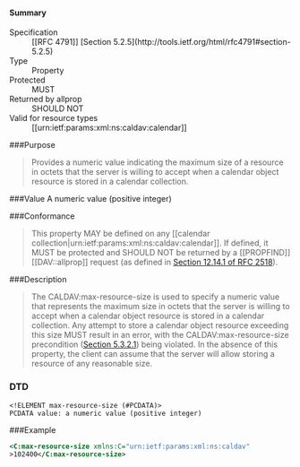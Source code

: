 <!-- --- title: urn:ietf:params:xml:ns:caldav:max-resource-size -->

<div id="summary-box" markdown="1">
<h4>Summary</h4>

<dl>
<dt>Specification</dt>
<!-- insert the RFC number and the link to the original specification of this property -->
<dd markdown="1">[[RFC 4791]]
[Section 5.2.5](http://tools.ietf.org/html/rfc4791#section-5.2.5)
</dd>
<dt>Type</dt>
<dd markdown="1">Property
</dd>
<dt>Protected</dt>
<dd markdown="1">MUST
</dd>
<dt>Returned by allprop</dt>
<dd markdown="1">SHOULD NOT
</dd>
<dt>Valid for resource types</dt>
<dd markdown="1">[[urn:ietf:params:xml:ns:caldav:calendar]]
</dd>
</dl>

</div>

<!-- below is a list of common sections for property definitions. Adjust the list as needed. Don't forget to block-quote any text that's copied from the RFC -->

###Purpose
> Provides a numeric value indicating the maximum size of a resource in octets that the server is willing to accept when a calendar object resource is stored in a calendar collection.

###Value
A numeric value (positive integer)

###Conformance
> This property MAY be defined on any [[calendar collection|urn:ietf:params:xml:ns:caldav:calendar]]. If defined, it MUST be protected and SHOULD NOT be returned by a [[PROPFIND]] [[DAV::allprop]] request (as defined in [Section 12.14.1 of RFC 2518](https://tools.ietf.org/html/rfc2518#section-12.14.1)).

###Description
>  The CALDAV:max-resource-size is used to specify a numeric value that represents the maximum size in octets that the server is willing to accept when a calendar object resource is stored in a calendar collection. Any attempt to store a calendar object resource exceeding this size MUST result in an error, with the CALDAV:max-resource-size precondition ([Section 5.3.2.1](https://tools.ietf.org/html/rfc4791#section-5.3.2.1)) being violated. In the absence of this property, the client can assume that the server will allow storing a resource of any reasonable size.

### DTD
> 
```
<!ELEMENT max-resource-size (#PCDATA)>
PCDATA value: a numeric value (positive integer)
```

###Example
> 
>
```xml
<C:max-resource-size xmlns:C="urn:ietf:params:xml:ns:caldav"
>102400</C:max-resource-size>
```
